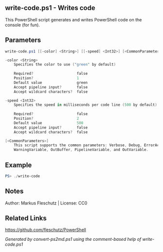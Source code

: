 ## write-code.ps1 - Writes code

This PowerShell script generates and writes PowerShell code on the console (for fun).

## Parameters
```powershell
write-code.ps1 [[-color] <String>] [[-speed] <Int32>] [<CommonParameters>]

-color <String>
    Specifies the color to use ("green" by default)
    
    Required?                    false
    Position?                    1
    Default value                green
    Accept pipeline input?       false
    Accept wildcard characters?  false

-speed <Int32>
    Specifies the speed in milliseconds per code line (500 by default)
    
    Required?                    false
    Position?                    2
    Default value                500
    Accept pipeline input?       false
    Accept wildcard characters?  false

[<CommonParameters>]
    This script supports the common parameters: Verbose, Debug, ErrorAction, ErrorVariable, WarningAction, 
    WarningVariable, OutBuffer, PipelineVariable, and OutVariable.
```

## Example
```powershell
PS> ./write-code

```

## Notes
Author: Markus Fleschutz | License: CC0

## Related Links
https://github.com/fleschutz/PowerShell

*Generated by convert-ps2md.ps1 using the comment-based help of write-code.ps1*

